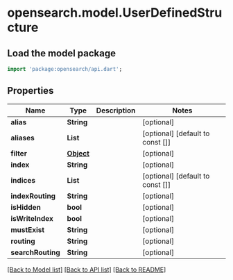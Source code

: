 # opensearch.model.UserDefinedStructure

## Load the model package
```dart
import 'package:opensearch/api.dart';
```

## Properties
Name | Type | Description | Notes
------------ | ------------- | ------------- | -------------
**alias** | **String** |  | [optional] 
**aliases** | **List<String>** |  | [optional] [default to const []]
**filter** | [**Object**](.md) |  | [optional] 
**index** | **String** |  | [optional] 
**indices** | **List<String>** |  | [optional] [default to const []]
**indexRouting** | **String** |  | [optional] 
**isHidden** | **bool** |  | [optional] 
**isWriteIndex** | **bool** |  | [optional] 
**mustExist** | **String** |  | [optional] 
**routing** | **String** |  | [optional] 
**searchRouting** | **String** |  | [optional] 

[[Back to Model list]](../README.md#documentation-for-models) [[Back to API list]](../README.md#documentation-for-api-endpoints) [[Back to README]](../README.md)


